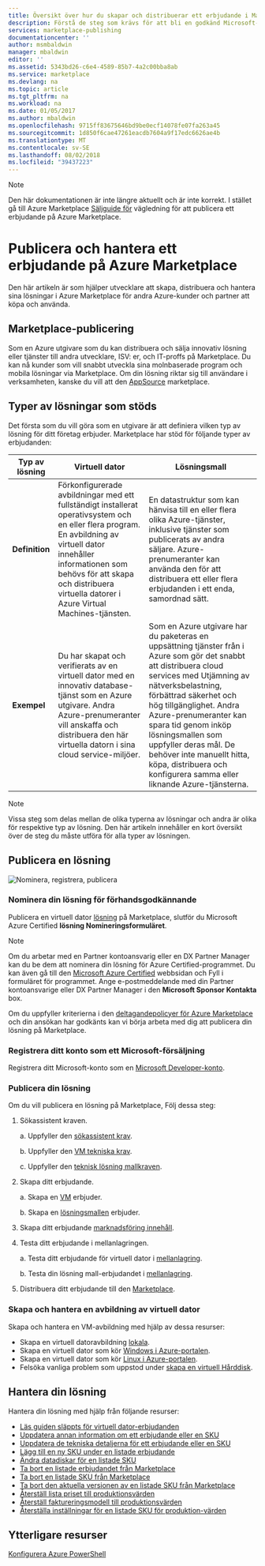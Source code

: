 ```yaml
---
title: Översikt över hur du skapar och distribuerar ett erbjudande i Marketplace | Microsoft Docs
description: Förstå de steg som krävs för att bli en godkänd Microsoft-utvecklare och skapa och distribuera en avbildning av virtuell dator, mall, datatjänst eller developer-tjänsten på Azure Marketplace
services: marketplace-publishing
documentationcenter: ''
author: msmbaldwin
manager: mbaldwin
editor: ''
ms.assetid: 5343bd26-c6e4-4589-85b7-4a2c00bba8ab
ms.service: marketplace
ms.devlang: na
ms.topic: article
ms.tgt_pltfrm: na
ms.workload: na
ms.date: 01/05/2017
ms.author: mbaldwin
ms.openlocfilehash: 9715ff83675646bd9be0ecf14078fe07fa263a45
ms.sourcegitcommit: 1d850f6cae47261eacdb7604a9f17edc6626ae4b
ms.translationtype: MT
ms.contentlocale: sv-SE
ms.lasthandoff: 08/02/2018
ms.locfileid: "39437223"
---
```

> [!NOTE]
> Den här dokumentationen är inte längre aktuellt och är inte korrekt. I stället gå till Azure Marketplace [Säljguide för](https://docs.microsoft.com/azure/marketplace/seller-guide/cloud-partner-portal-seller-guide) vägledning för att publicera ett erbjudande på Azure Marketplace.

# <a name="publish-and-manage-an-offer-in-the-azure-marketplace"></a>Publicera och hantera ett erbjudande på Azure Marketplace
Den här artikeln är som hjälper utvecklare att skapa, distribuera och hantera sina lösningar i Azure Marketplace för andra Azure-kunder och partner att köpa och använda.

## <a name="marketplace-publishing"></a>Marketplace-publicering
Som en Azure utgivare som du kan distribuera och sälja innovativ lösning eller tjänster till andra utvecklare, ISV: er, och IT-proffs på Marketplace. Du kan nå kunder som vill snabbt utveckla sina molnbaserade program och mobila lösningar via Marketplace. Om din lösning riktar sig till användare i verksamheten, kanske du vill att den [AppSource](http://appsource.microsoft.com) marketplace.


## <a name="supported-types-of-solutions"></a>Typer av lösningar som stöds
Det första som du vill göra som en utgivare är att definiera vilken typ av lösning för ditt företag erbjuder. Marketplace har stöd för följande typer av erbjudanden:

|Typ av lösning|Virtuell dator|Lösningsmall|
|---|---|---|
|**Definition**|Förkonfigurerade avbildningar med ett fullständigt installerat operativsystem och en eller flera program. En avbildning av virtuell dator innehåller informationen som behövs för att skapa och distribuera virtuella datorer i Azure Virtual Machines-tjänsten.|En datastruktur som kan hänvisa till en eller flera olika Azure-tjänster, inklusive tjänster som publicerats av andra säljare. Azure-prenumeranter kan använda den för att distribuera ett eller flera erbjudanden i ett enda, samordnad sätt.|
|**Exempel**|Du har skapat och verifierats av en virtuell dator med en innovativ database-tjänst som en Azure utgivare. Andra Azure-prenumeranter vill anskaffa och distribuera den här virtuella datorn i sina cloud service-miljöer.|Som en Azure utgivare har du paketeras en uppsättning tjänster från i Azure som gör det snabbt att distribuera cloud services med Utjämning av nätverksbelastning, förbättrad säkerhet och hög tillgänglighet. Andra Azure-prenumeranter kan spara tid genom inköp lösningsmallen som uppfyller deras mål. De behöver inte manuellt hitta, köpa, distribuera och konfigurera samma eller liknande Azure-tjänsterna.|

> [!NOTE]
> Vissa steg som delas mellan de olika typerna av lösningar och andra är olika för respektive typ av lösning. Den här artikeln innehåller en kort översikt över de steg du måste utföra för alla typer av lösningen.

## <a name="publish-a-solution"></a>Publicera en lösning
![Nominera, registrera, publicera](media/marketplace-publishing-getting-started/img01.png)

### <a name="nominate-your-solution-for-pre-approval"></a>Nominera din lösning för förhandsgodkännande
Publicera en virtuell dator [lösning](https://createopportunity.azurewebsites.net) på Marketplace, slutför du Microsoft Azure Certified **lösning Nomineringsformuläret**.

>[!NOTE]
> Om du arbetar med en Partner kontoansvarig eller en DX Partner Manager kan du be dem att nominera din lösning för Azure Certified-programmet. Du kan även gå till den [Microsoft Azure Certified](http://createopportunity.azurewebsites.net) webbsidan och Fyll i formuläret för programmet. Ange e-postmeddelande med din Partner kontoansvarige eller DX Partner Manager i den **Microsoft Sponsor Kontakta** box.

Om du uppfyller kriterierna i den [deltagandepolicyer för Azure Marketplace](http://go.microsoft.com/fwlink/?LinkID=526833) och din ansökan har godkänts kan vi börja arbeta med dig att publicera din lösning på Marketplace.

### <a name="register-your-account-as-a-microsoft-seller"></a>Registrera ditt konto som ett Microsoft-försäljning
Registrera ditt Microsoft-konto som en [Microsoft Developer-konto](marketplace-publishing-accounts-creation-registration.md).

### <a name="publish-your-solution"></a>Publicera din lösning
Om du vill publicera en lösning på Marketplace, Följ dessa steg:
1. Sökassistent kraven.

    a. Uppfyller den [sökassistent krav](marketplace-publishing-pre-requisites.md).

    b. Uppfyller den [VM tekniska krav](marketplace-publishing-vm-image-creation-prerequisites.md).

    c. Uppfyller den [teknisk lösning mallkraven](marketplace-publishing-solution-template-creation-prerequisites.md).

1. Skapa ditt erbjudande.

    a. Skapa en [VM](marketplace-publishing-vm-image-creation.md) erbjuder.

    b. Skapa en [lösningsmallen](marketplace-publishing-solution-template-creation.md) erbjuder.

1. Skapa ditt erbjudande [marknadsföring innehåll](marketplace-publishing-push-to-staging.md).

1. Testa ditt erbjudande i mellanlagringen.

    a. Testa ditt erbjudande för virtuell dator i [mellanlagring](marketplace-publishing-vm-image-test-in-staging.md).

    b. Testa din lösning mall-erbjudandet i [mellanlagring](marketplace-publishing-solution-template-test-in-staging.md).

1. Distribuera ditt erbjudande till den [Marketplace](marketplace-publishing-push-to-production.md).


### <a name="create-and-manage-a-virtual-machine-image"></a>Skapa och hantera en avbildning av virtuell dator
Skapa och hantera en VM-avbildning med hjälp av dessa resurser:
* Skapa en virtuell datoravbildning [lokala](marketplace-publishing-vm-image-creation-on-premise.md).
* Skapa en virtuell dator som kör [Windows i Azure-portalen](../virtual-machines/virtual-machines-windows-hero-tutorial.md?toc=%2fazure%2fvirtual-machines%2fwindows%2ftoc.json).
* Skapa en virtuell dator som kör [Linux i Azure-portalen](../virtual-machines/linux/quick-create-portal.md?toc=%2fazure%2fvirtual-machines%2flinux%2ftoc.json).
* Felsöka vanliga problem som uppstod under [skapa en virtuell Hårddisk](marketplace-publishing-vm-image-creation-troubleshooting.md).

## <a name="manage-your-solution"></a>Hantera din lösning
Hantera din lösning med hjälp från följande resurser:
* [Läs guiden släppts för virtuell dator-erbjudanden](marketplace-publishing-vm-image-post-publishing.md)
* [Uppdatera annan information om ett erbjudande eller en SKU](marketplace-publishing-vm-image-post-publishing.md#update-the-nontechnical-details-of-an-offer-or-a-sku)
* [Uppdatera de tekniska detaljerna för ett erbjudande eller en SKU](marketplace-publishing-vm-image-post-publishing.md#update-the-technical-details-of-a-sku)
* [Lägg till en ny SKU under en listade erbjudande](marketplace-publishing-vm-image-post-publishing.md#add-a-new-sku-under-a-listed-offer)
* [Ändra datadiskar för en listade SKU](marketplace-publishing-vm-image-post-publishing.md#change-the-data-disk-count-for-a-listed-sku)
* [Ta bort en listade erbjudandet från Marketplace](marketplace-publishing-vm-image-post-publishing.md)
* [Ta bort en listade SKU från Marketplace](marketplace-publishing-vm-image-post-publishing.md#delete-a-listed-sku-from-the-marketplace)
* [Ta bort den aktuella versionen av en listade SKU från Marketplace](marketplace-publishing-vm-image-post-publishing.md#delete-the-current-version-of-a-listed-sku-from-the-marketplace)
* [Återställ lista priset till produktionsvärden](marketplace-publishing-vm-image-post-publishing.md#revert-the-listing-price-to-production-values)
* [Återställ faktureringsmodell till produktionsvärden](marketplace-publishing-vm-image-post-publishing.md#revert-the-billing-model-to-production-values)
* [Återställa inställningar för en listade SKU för produktion-värden](marketplace-publishing-vm-image-post-publishing.md#revert-the-visibility-setting-of-a-listed-sku-to-the-production-value)

## <a name="additional-resources"></a>Ytterligare resurser
[Konfigurera Azure PowerShell](marketplace-publishing-powershell-setup.md)
